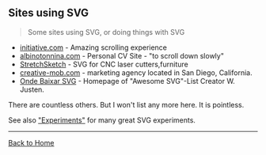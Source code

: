 ## Sites using SVG

> Some sites using SVG, or doing things with SVG

* [initiative.com](http://initiative.com/) - Amazing scrolling experience
* [albinotonnina.com](http://www.albinotonnina.com/) - Personal CV Site - "to scroll down slowly"
* [StretchSketch](http://www.stretchsketch.com/) - SVG for CNC laser cutters,furniture
* [creative-mob.com](http://www.creative-mob.com/) - marketing agency located in San Diego, California.
* [Onde Baixar SVG](http://willianjusten.com.br/onde-baixar-svg/) - Homepage of "Awesome SVG"-List Creator W. Justen.

There are countless others. But I won't list any more here.  It is pointless.

See also ["Experiments"](https://github.com/knbknb/awesome-svg/topics/Experiments.md) for many great SVG experiments.

---
[Back to Home](https://github.com/knbknb/awesome-svg)

